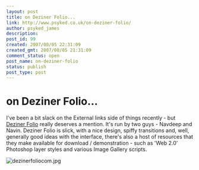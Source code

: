 ```yaml
---
layout: post
title: on Deziner Folio...
link: http://www.psyked.co.uk/on-deziner-folio/
author: psyked_james
description: 
post_id: 99
created: 2007/08/05 22:31:09
created_gmt: 2007/08/05 21:31:09
comment_status: open
post_name: on-deziner-folio
status: publish
post_type: post
---
```


# on Deziner Folio...

I've been a bit slack on the External links side of things recently - but [Deziner Folio](http://www.dezinerfolio.com/) really deserves a mention. It's run by two guys - Navdeep and Navin. Deziner Folio is slick, with a nice design, spiffy transitions and, well, generally good ideas with the interface, there's also a host of resources that they make available for download / demonstration - such as 'Web 2.0' Photoshop layer styles and various Image Gallery scripts. 

![dezinerfoliocom.jpg](http://uploads.psyked.co.uk/2007/08/dezinerfoliocom.jpg)